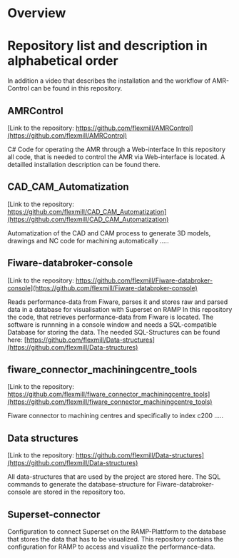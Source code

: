 # Overview
# Repository list and description in alphabetical order

In addition a video that describes the installation and the workflow of AMR-Control can be found in this repository.


## AMRControl
[Link to the repository: https://github.com/flexmill/AMRControl](https://github.com/flexmill/AMRControl)

C# Code for operating the AMR through a Web-interface
In this repository all code, that is needed to control the AMR via Web-interface is located.
A detailled installation description can be found there.

## CAD_CAM_Automatization
[Link to the repository: https://github.com/flexmill/CAD_CAM_Automatization](https://github.com/flexmill/CAD_CAM_Automatization)

Automatization of the CAD and CAM process to generate 3D models, drawings and NC code for machining automatically
.....

## Fiware-databroker-console
[Link to the repository: https://github.com/flexmill/Fiware-databroker-console](https://github.com/flexmill/Fiware-databroker-console)

Reads performance-data from Fiware, parses it and stores raw and parsed data in a database for visualisation with Superset on RAMP
In this repository the code, that retrieves performance-data from Fiware is located.
The software is runnning in a console window and needs a SQL-compatible Database for storing the data.
The needed SQL-Structures can be found here: [https://github.com/flexmill/Data-structures](https://github.com/flexmill/Data-structures)

## fiware_connector_machiningcentre_tools
[Link to the repository: https://github.com/flexmill/fiware_connector_machiningcentre_tools](https://github.com/flexmill/fiware_connector_machiningcentre_tools)

Fiware connector to machining centres and specifically to index c200
.....

## Data structures
[Link to the repository: https://github.com/flexmill/Data-structures](https://github.com/flexmill/Data-structures)

All data-structures that are used by the project are stored here.
The SQL commands to generate the database-structure for Fiware-databroker-console are stored in the repository too.

## Superset-connector
Configuration to connect Superset on the RAMP-Plattform to the database that stores the data that has to be visualized.
This repository contains the configuration for RAMP to access and visualize the performance-data.
